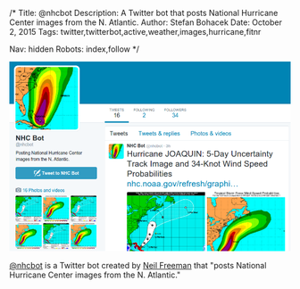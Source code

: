 /*
Title: @nhcbot
Description: A Twitter bot that posts National Hurricane Center images from the N. Atlantic.
Author: Stefan Bohacek
Date: October 2, 2015
Tags: twitter,twitterbot,active,weather,images,hurricane,fitnr

Nav: hidden
Robots: index,follow
*/

[![](/content/bots/twitterbots/images/nhcbot.png)](https://twitter.com/nhcbot)

[@nhcbot](https://twitter.com/nhcbot) is a Twitter bot created by [Neil Freeman](https://twitter.com/fitnr) that "posts National Hurricane Center images from the N. Atlantic."
